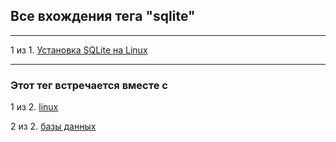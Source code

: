 ## Все вхождения тега "sqlite"

---

1 из 1. [Установка SQLite на Linux](./2020-09-02_linux_sqlite.md)


---

### Этот тег встречается вместе с


1 из 2. [linux](./meta_linux.md)

2 из 2. [базы данных](./meta_bazy_dannyh.md)

